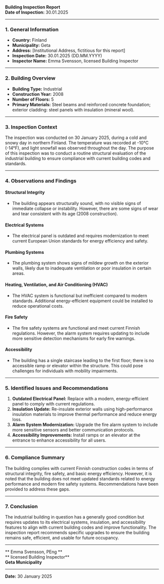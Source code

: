 

**Building Inspection Report**  
**Date of Inspection:** 30.01.2025  

---

### **1. General Information**  
- **Country:** Finland  
- **Municipality:** Geta  
- **Address:** [Institutional Address, fictitious for this report]  
- **Inspection Date:** 30.01.2025 (DD.MM.YYYY)  
- **Inspector Name:** Emma Svensson, licensed Building Inspector  

---

### **2. Building Overview**  
- **Building Type:** Industrial  
- **Construction Year:** 2008  
- **Number of Floors:** 5  
- **Primary Materials:** Steel beams and reinforced concrete foundation; exterior cladding: steel panels with insulation (mineral wool).  

---

### **3. Inspection Context**  
The inspection was conducted on 30 January 2025, during a cold and snowy day in northern Finland. The temperature was recorded at -10°C (-14°F), and light snowfall was observed throughout the day. The purpose of this inspection was to conduct a routine structural evaluation of the industrial building to ensure compliance with current building codes and standards.

---

### **4. Observations and Findings**  

#### **Structural Integrity**  
- The building appears structurally sound, with no visible signs of immediate collapse or instability. However, there are some signs of wear and tear consistent with its age (2008 construction).  

#### **Electrical Systems**  
- The electrical panel is outdated and requires modernization to meet current European Union standards for energy efficiency and safety.  

#### **Plumbing Systems**  
- The plumbing system shows signs of mildew growth on the exterior walls, likely due to inadequate ventilation or poor insulation in certain areas.  

#### **Heating, Ventilation, and Air Conditioning (HVAC)**  
- The HVAC system is functional but inefficient compared to modern standards. Additional energy-efficient equipment could be installed to reduce operational costs.  

#### **Fire Safety**  
- The fire safety systems are functional and meet current Finnish regulations. However, the alarm system requires updating to include more sensitive detection mechanisms for early fire warnings.  

#### **Accessibility**  
- The building has a single staircase leading to the first floor; there is no accessible ramp or elevator within the structure. This could pose challenges for individuals with mobility impairments.  

---

### **5. Identified Issues and Recommendations**  
1. **Outdated Electrical Panel:** Replace with a modern, energy-efficient panel to comply with current regulations.  
2. **Insulation Update:** Re-insulate exterior walls using high-performance insulation materials to improve thermal performance and reduce energy loss.  
3. **Alarm System Modernization:** Upgrade the fire alarm system to include more sensitive sensors and better communication protocols.  
4. **Accessibility Improvements:** Install ramps or an elevator at the entrance to enhance accessibility for all users.  

---

### **6. Compliance Summary**  
The building complies with current Finnish construction codes in terms of structural integrity, fire safety, and basic energy efficiency. However, it is noted that the building does not meet updated standards related to energy performance and modern fire safety systems. Recommendations have been provided to address these gaps.  

---

### **7. Conclusion**  
The industrial building in question has a generally good condition but requires updates to its electrical systems, insulation, and accessibility features to align with current building codes and improve functionality. The inspection report recommends specific upgrades to ensure the building remains safe, efficient, and usable for future occupancy.  

---  

** Emma Svensson, PEng **  
** licensed Building Inspector**  
**Geta Municipality**  

---

**Date:** 30 January 2025